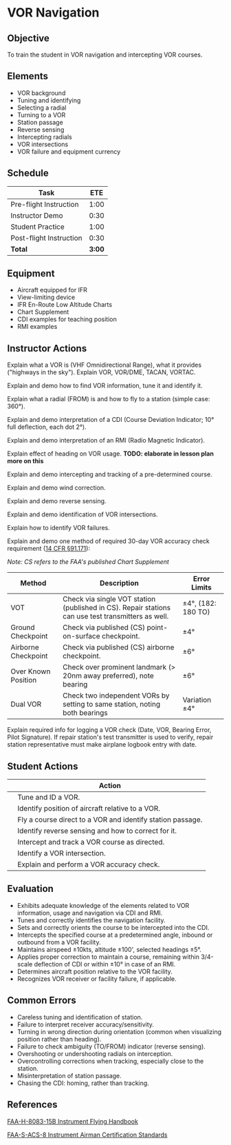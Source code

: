 # VOR Navigation

## Objective
To train the student in VOR navigation and intercepting VOR courses.

## Elements
- VOR background
- Tuning and identifying
- Selecting a radial
- Turning to a VOR
- Station passage
- Reverse sensing
- Intercepting radials
- VOR intersections
- VOR failure and equipment currency

## Schedule
| Task | ETE |
| ---- | --- |
| Pre-flight Instruction | 1:00 |
| Instructor Demo | 0:30 |
| Student Practice | 1:00 |
| Post-flight Instruction | 0:30 |
| **Total** | **3:00** |

## Equipment
- Aircraft equipped for IFR
- View-limiting device
- IFR En-Route Low Altitude Charts
- Chart Supplement
- CDI examples for teaching position
- RMI examples

## Instructor Actions
Explain what a VOR is (VHF Omnidirectional Range), what it provides ("highways in the sky"). Explain VOR, VOR/DME, TACAN, VORTAC.

Explain and demo how to find VOR information, tune it and identify it.

Explain what a radial (FROM) is and how to fly to a station (simple case: 360°).

Explain and demo interpretation of a CDI (Course Deviation Indicator; 10° full deflection, each dot 2°).

Explain and demo interpretation of an RMI (Radio Magnetic Indicator).

Explain effect of heading on VOR usage. **TODO: elaborate in lesson plan more on this**

Explain and demo intercepting and tracking of a pre-determined course.

Explain and demo wind correction.

Explain and demo reverse sensing.

Explain and demo identification of VOR intersections.

Explain how to identify VOR failures.

Explain and demo one method of required 30-day VOR accuracy check requirement ([14 CFR §91.171](http://www.ecfr.gov/cgi-bin/text-idx?node=14:2.0.1.3.10#se14.2.91_1171)):

_Note: CS refers to the FAA's published Chart Supplement_

| Method | Description | Error Limits |
| ------ | ----------- | ------------ |
| VOT | Check via single VOT station (published in CS). Repair stations can use test transmitters as well. | ±4°, (182: 180 TO) |
| Ground Checkpoint | Check via published (CS) point-on-surface checkpoint. | ±4° |
| Airborne Checkpoint | Check via published (CS) airborne checkpoint. | ±6° |
| Over Known Position | Check over prominent landmark (> 20nm away preferred), note bearing | ±6° |
| Dual VOR | Check two independent VORs by setting to same station, noting both bearings | Variation  ±4° |

Explain required info for logging a VOR check (Date, VOR, Bearing Error, Pilot Signature).
If repair station's test transmitter is used to verify, repair station representative must make airplane logbook entry with date.

## Student Actions
| | Action |
|-| ------ |
| | Tune and ID a VOR. |
| | Identify position of aircraft relative to a VOR. |
| | Fly a course direct to a VOR and identify station passage. |
| | Identify reverse sensing and how to correct for it. |
| | Intercept and track a VOR course as directed. |
| | Identify a VOR intersection. |
| | Explain and perform a VOR accuracy check. |

## Evaluation
- Exhibits adequate knowledge of the elements related to VOR information, usage and navigation via CDI and RMI.
- Tunes and correctly identifies the navigation facility.
- Sets and correctly orients the course to be intercepted into the CDI.
- Intercepts the specified course at a predetermined angle, inbound or outbound from a VOR facility.
- Maintains airspeed ±10kts, altitude ±100', selected headings ±5°.
- Applies proper correction to maintain a course, remaining within 3/4-scale deflection of CDI or within ±10° in case of an RMI.
- Determines aircraft position relative to the VOR facility.
- Recognizes VOR receiver or facility failure, if applicable.

## Common Errors
- Careless tuning and identification of station.
- Failure to interpret receiver accuracy/sensitivity.
- Turning in wrong direction during orientation (common when visualizing position rather than heading).
- Failure to check ambiguity (TO/FROM) indicator (reverse sensing).
- Overshooting or undershooting radials on interception.
- Overcontrolling corrections when tracking, especially close to the station.
- Misinterpretation of station passage.
- Chasing the CDI: homing, rather than tracking.

## References
[FAA-H-8083-15B Instrument Flying Handbook](https://www.faa.gov/regulations_policies/handbooks_manuals/aviation/media/FAA-H-8083-15B.pdf)

[FAA-S-ACS-8 Instrument Airman Certification Standards](https://www.faa.gov/training_testing/testing/acs/media/instrument_rating_acs.pdf)
